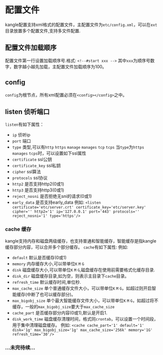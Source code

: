 # 配置文件
kangle配置支持xml格式的配置文件，主配置文件为`etc/config.xml`，可以在`ext`目录放置多个配置文件,支持多文件配置.
## 配置文件加载顺序
配置文件第一行设置加载顺序号.格式:
`<!--#start xxx -->`
其中`xxx`为顺序号数字，数字越小越先加载，主配置文件加载顺序为100。
## config
`config`为根节点，所有xml配置必须在`<config></config>`之中。
## listen 侦听端口
`listen`有如下属性：
* `ip` 侦听ip
* `port` 端口
* `type` 类型,可以有`http` `https` `manage` `manages` `tcp` `tcps`
当`type`为`https` `manages` `tcps`时，可以设置如下ssl属性
* `certificate` ssl公钥
* `certificate_key` ssl私钥
* `cipher` ssl算法
* `protocols` ssl协议
* `http2` 是否支持http2(0或1)
* `http3` 是否支持http3(0或1)
* `reject_nosni` 是否拒绝无sni的请求(0或1)
* `early_data` 是否支持early_data
例如:
`<listen certificate='etc/server.crt' certificate_key='etc/server.key' cipher='' http2='1' ip='127.0.0.1' port='443' protocols='' reject_nosni='1' type='https'/>` 
### cache 缓存
kangle支持内存和磁盘两级缓存，也支持普通和智能缓存，智能缓存是指kangle缓存部分内容，可以合并多个部分缓存。
`cache`有如下属性:
例如:
* `default` 默认是否缓存(0或1)
* `memory` 内存缓存大小,可以带单位`K` `M` `G`
* `disk` 磁盘缓存大小,可以带单位`K` `M` `G`,磁盘缓存在使用前需要格式化缓存目录.
* `disk_dir` 磁盘缓存目录,如为空，则表示主目录下`cache`目录。
* `refresh_time` 默认缓存时间,单位秒.
* `max_cache_size` 单个普通缓存文件大小，可以带单位`K` `M` `G`，如超过则开启智能缓存(中断了也可以缓存部分)。
* `max_bigobj_size` 单个最大智能缓存文件大小，可以带单位`K` `M` `G`，如超过将不缓存，一般的`max_bigobj_size`要大于`max_cache_size`
* `cache_part` 是否缓存部分内容(0或1),默认是开启1.
* `disk_work_time` 磁盘缓存清理时间，格式同`crontab`，可以设置一个时间段，用于集中清理磁盘缓存。
例如:
`<cache cache_part='1' default='1' disk='1g' max_bigobj_size='1g' max_cache_size='256k' memory='1G' refresh_time='30'/>`
### ...未完待续...